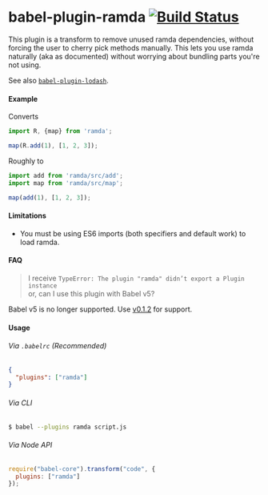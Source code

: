 babel-plugin-ramda [![Build Status](https://travis-ci.org/megawac/babel-plugin-ramda.svg?branch=master)](https://travis-ci.org/megawac/babel-plugin-ramda)
==============

This plugin is a transform to remove unused ramda dependencies, without forcing the user to cherry pick methods manually. This lets you use ramda naturally (aka as documented) without worrying about bundling parts you're not using.

See also [`babel-plugin-lodash`](https://github.com/megawac/babel-plugin-lodash).

#### Example

Converts

```js
import R, {map} from 'ramda';

map(R.add(1), [1, 2, 3]);
```

Roughly to 

```js
import add from 'ramda/src/add';
import map from 'ramda/src/map';

map(add(1), [1, 2, 3]);
```


#### Limitations

- You must be using ES6 imports (both specifiers and default work) to load ramda.

#### FAQ

> I receive `TypeError: The plugin "ramda" didn’t export a Plugin instance`<br>
> or, can I use this plugin with Babel v5?

Babel v5 is no longer supported. Use [v0.1.2](https://github.com/megawac/babel-plugin-ramda/releases/tag/v0.1.2) for support.

#### Usage

###### Via `.babelrc` (Recommended)

```json
{
  "plugins": ["ramda"]
}
```

###### Via CLI

```sh
$ babel --plugins ramda script.js
```

###### Via Node API

```javascript
require("babel-core").transform("code", {
  plugins: ["ramda"]
});
```
